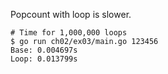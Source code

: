 Popcount with loop is slower.

```console
# Time for 1,000,000 loops
$ go run ch02/ex03/main.go 123456
Base: 0.004697s
Loop: 0.013799s
```
